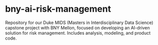 # bny-ai-risk-management
Repository for our Duke MIDS (Masters in Interdisciplinary Data Science) capstone project with BNY Mellon, focused on developing an AI-driven solution for risk management. Includes analysis, modeling, and product code.
